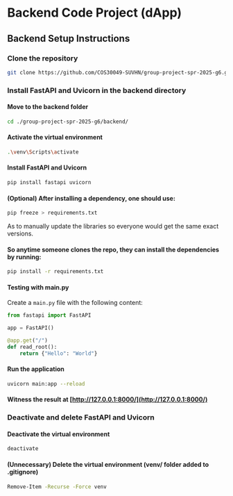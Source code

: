 # Backend Code Project (dApp)

## Backend Setup Instructions

### Clone the repository

```bash
git clone https://github.com/COS30049-SUVHN/group-project-spr-2025-g6.git
```

### Install FastAPI and Uvicorn in the backend directory

#### Move to the backend folder

```bash
cd ./group-project-spr-2025-g6/backend/
```

#### Activate the virtual environment

```bash
.\venv\Scripts\activate
```

#### Install FastAPI and Uvicorn

```bash
pip install fastapi uvicorn
```

#### (Optional) After installing a dependency, one should use:

```bash
pip freeze > requirements.txt
```

As to manually update the libraries so everyone would get the same exact versions.

#### So anytime someone clones the repo, they can install the dependencies by running:

```bash
pip install -r requirements.txt
```

#### Testing with main.py

Create a `main.py` file with the following content:

```python
from fastapi import FastAPI

app = FastAPI()

@app.get("/")
def read_root():
    return {"Hello": "World"}
```

#### Run the application

```bash
uvicorn main:app --reload
```

#### Witness the result at [http://127.0.0.1:8000/](http://127.0.0.1:8000/)

### Deactivate and delete FastAPI and Uvicorn

#### Deactivate the virtual environment

```bash
deactivate
```

#### (Unnecessary) Delete the virtual environment (venv/ folder added to .gitignore)

```bash
Remove-Item -Recurse -Force venv
```
